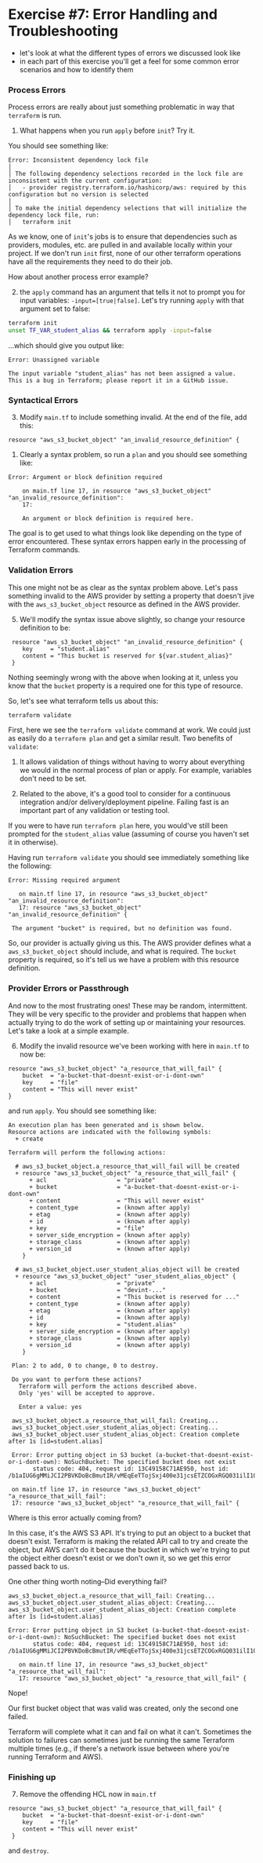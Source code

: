 # Exercise #7: Error Handling and Troubleshooting

* let's look at what the different types of errors we discussed look like
* in each part of this exercise you'll get a feel for some common error scenarios and how to identify them

### Process Errors

Process errors are really about just something problematic in way that `terraform` is run.

1. What happens when you run `apply` before `init`? Try it.

 You should see something like:

 ```
 Error: Inconsistent dependency lock file
│ 
│ The following dependency selections recorded in the lock file are inconsistent with the current configuration:
│   - provider registry.terraform.io/hashicorp/aws: required by this configuration but no version is selected
│ 
│ To make the initial dependency selections that will initialize the dependency lock file, run:
│   terraform init

 ```

As we know, one of `init`'s jobs is to ensure that dependencies such as providers, modules, etc. are pulled
in and available locally within your project. If we don't run `init` first, none of our other terraform operations have all the requirements they need to do their job.

How about another process error example?

2. the `apply` command has an argument that tells it
not to prompt you for input variables: `-input=[true|false]`. Let's try running `apply` with that argument set to false:

 ```bash
 terraform init
 unset TF_VAR_student_alias && terraform apply -input=false
 ```

 ...which should give you output like:

 ```
 Error: Unassigned variable

 The input variable "student_alias" has not been assigned a value.
 This is a bug in Terraform; please report it in a GitHub issue.
 ```

### Syntactical Errors

3. Modify `main.tf` to include something invalid. At the end of the file, add this:

 ```hcl
 resource "aws_s3_bucket_object" "an_invalid_resource_definition" {
 ```

1. Clearly a syntax problem, so run a `plan` and you should see something like:

 ```
 Error: Argument or block definition required

     on main.tf line 17, in resource "aws_s3_bucket_object" "an_invalid_resource_definition":
     17:

     An argument or block definition is required here.
```

 The goal is to get used to what things look like depending on the type of error encountered. These syntax
 errors happen early in the processing of Terraform commands.

### Validation Errors

This one might not be as clear as the syntax problem above. Let's pass something invalid to the AWS provider by setting a property that doesn't jive with the `aws_s3_bucket_object` resource as defined in the AWS provider.

5. We'll modify the syntax issue above slightly, so change your resource definition to be:

 ```hcl
  resource "aws_s3_bucket_object" "an_invalid_resource_definition" {
     key     = "student.alias"
     content = "This bucket is reserved for ${var.student_alias}"
  }
 ```

 Nothing seemingly wrong with the above when looking at it, unless you know that the `bucket` property
is a required one for this type of resource.

 So, let's see what terraform tells us about this:

 ```bash
 terraform validate
 ```

 First, here we see the `terraform validate` command at work. We could just as easily do a `terraform plan`
and get a similar result. Two benefits of `validate`:

 1. It allows validation of things without having to worry about everything we would in the normal process of plan or apply. For example, variables don't need to be set.

 2. Related to the above, it's a good tool to consider for a continuous integration and/or delivery/deployment pipeline. Failing fast is an important part of any validation or testing tool.

 If you were to have run `terraform plan` here, you would've still been prompted for the `student_alias` value
(assuming of course you haven't set it in otherwise).

 Having run `terraform validate` you should see immediately something like the following:

 ```
 Error: Missing required argument

    on main.tf line 17, in resource "aws_s3_bucket_object" "an_invalid_resource_definition":
    17: resource "aws_s3_bucket_object" "an_invalid_resource_definition" {

  The argument "bucket" is required, but no definition was found.
```

 So, our provider is actually giving us this. The AWS provider defines what a `aws_s3_bucket_object` should include, and what is required. The `bucket` property is required, so it's tell us we have a problem with this resource definition.

### Provider Errors or Passthrough

 And now to the most frustrating ones! These may be random, intermittent. They will be very specific to the provider and problems that happen when actually trying to do the work of setting up or maintaining your resources. Let's take a look at a simple example.

6. Modify the invalid resource we've been working with here in `main.tf` to now be:

 ```hcl
 resource "aws_s3_bucket_object" "a_resource_that_will_fail" {
     bucket  = "a-bucket-that-doesnt-exist-or-i-dont-own"
     key     = "file"
     content = "This will never exist"
 }
 ```

 and run `apply`. You should see something like:
 ```
 An execution plan has been generated and is shown below.
 Resource actions are indicated with the following symbols:
   + create

 Terraform will perform the following actions:

   # aws_s3_bucket_object.a_resource_that_will_fail will be created
   + resource "aws_s3_bucket_object" "a_resource_that_will_fail" {
       + acl                    = "private"
       + bucket                 = "a-bucket-that-doesnt-exist-or-i-dont-own"
       + content                = "This will never exist"
       + content_type           = (known after apply)
       + etag                   = (known after apply)
       + id                     = (known after apply)
       + key                    = "file"
       + server_side_encryption = (known after apply)
       + storage_class          = (known after apply)
       + version_id             = (known after apply)
     }

   # aws_s3_bucket_object.user_student_alias_object will be created
   + resource "aws_s3_bucket_object" "user_student_alias_object" {
       + acl                    = "private"
       + bucket                 = "devint-..."
       + content                = "This bucket is reserved for ..."
       + content_type           = (known after apply)
       + etag                   = (known after apply)
       + id                     = (known after apply)
       + key                    = "student.alias"
       + server_side_encryption = (known after apply)
       + storage_class          = (known after apply)
       + version_id             = (known after apply)
     }

  Plan: 2 to add, 0 to change, 0 to destroy.

  Do you want to perform these actions?
    Terraform will perform the actions described above.
    Only 'yes' will be accepted to approve.

    Enter a value: yes

  aws_s3_bucket_object.a_resource_that_will_fail: Creating...
  aws_s3_bucket_object.user_student_alias_object: Creating...
  aws_s3_bucket_object.user_student_alias_object: Creation complete after 1s [id=student.alias]

  Error: Error putting object in S3 bucket (a-bucket-that-doesnt-exist-or-i-dont-own): NoSuchBucket: The specified bucket does not exist
        status code: 404, request id: 13C49158C71AE950, host id: /b1aIUG6gMMiJCI2PBVKDoBcBmutIR/vMEqEeTTojSxj400e31jcsETZCOGxRGQ031ilI1QrcWY=

  on main.tf line 17, in resource "aws_s3_bucket_object" "a_resource_that_will_fail":
  17: resource "aws_s3_bucket_object" "a_resource_that_will_fail" {
```

 Where is this error actually coming from?

 In this case, it's the AWS S3 API. It's trying to put an object to a bucket that doesn't exist. Terraform is making the related API call to try and create the object, but AWS can't do it because the bucket in which we're trying to put the object either doesn't exist or we don't own it, so we get this error passed back to us.

 One other thing worth noting–Did everything fail?

 ```
 aws_s3_bucket_object.a_resource_that_will_fail: Creating...
 aws_s3_bucket_object.user_student_alias_object: Creating...
 aws_s3_bucket_object.user_student_alias_object: Creation complete after 1s [id=student.alias]

 Error: Error putting object in S3 bucket (a-bucket-that-doesnt-exist-or-i-dont-own): NoSuchBucket: The specified bucket does not exist
        status code: 404, request id: 13C49158C71AE950, host id: /b1aIUG6gMMiJCI2PBVKDoBcBmutIR/vMEqEeTTojSxj400e31jcsETZCOGxRGQ031ilI1QrcWY=

    on main.tf line 17, in resource "aws_s3_bucket_object" "a_resource_that_will_fail":
    17: resource "aws_s3_bucket_object" "a_resource_that_will_fail" {
```

 Nope!

 Our first bucket object that was valid was created, only the second one failed.

 Terraform will complete what it can and fail on what it can't. Sometimes the solution to failures can sometimes just be running the same Terraform multiple times (e.g., if there's a network issue between where you're running Terraform and AWS).

### Finishing up

7. Remove the offending HCL now in `main.tf`

 ```
 resource "aws_s3_bucket_object" "a_resource_that_will_fail" {
     bucket  = "a-bucket-that-doesnt-exist-or-i-dont-own"
     key     = "file"
     content = "This will never exist"
  }
 ```

 and `destroy`.
